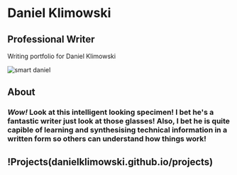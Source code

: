 # Daniel Klimowski
## Professional Writer
Writing portfolio for Daniel Klimowski

![smart daniel](https://cdn.discordapp.com/attachments/552500104678998016/1116142368790413312/IMG_1538.jpg)
## About
### **_Wow!_** Look at this intelligent looking specimen! I bet he's a fantastic writer just look at those glasses! Also, I bet he is quite capible of learning and synthesising technical information in a written form so others can understand how things work! 
## !Projects(danielklimowski.github.io/projects)
